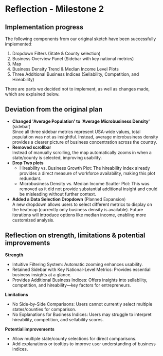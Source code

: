 # Reflection - Milestone 2

## Implementation progress
The following components from our original sketch have been successfully implemented:
1) Dropdown Filters (State & County selection)
2) Business Overview Panel (Sidebar with key national metrics)
3) Map
4) Business Density Trend & Median Income Level Plots
5) Three Additional Business Indices (Sellability, Competition, and Hireability)

There are parts we decided not to implement, as well as changes made, which are explained below.

## Deviation from the original plan
- **Changed 'Average Population' to 'Average Microbusiness Density'** (sidebar)\
  Since all three sidebar metrics represent USA-wide values, total population was not as insightful. Instead, average microbusiness density provides a clearer picture of business concentration across the country.
- **Removed scrollbar**\
  Instead of manually scrolling, the map automatically zooms in when a state/county is selected, improving usability.
- **Drop Two plots**
  - Hireability vs. Business Growth Plot: The hireability index already provides a direct measure of workforce availability, making this plot redundant.
  - Microbusiness Density vs. Median Income Scatter Plot: This was removed as it did not provide substantial additional insight and could be misleading without further context.
- **Added a Data Selection Dropdown** (Planned Expansion)\
A new dropdown allows users to select different metrics to display on the heatmap (currently only business density is available). Future iterations will introduce options like median income, enabling more customized analysis.

## Reflection on strength, limitations & potential improvements
**Strength**
- Intuitive Filtering System: Automatic zooming enhances usability.
- Retained Sidebar with Key National-Level Metrics: Provides essential business insights at a glance.
- Provides Additional Business Indices: Offers insights into sellability, competition, and hireability—key factors for entrepreneurs.
  
**Limitations**
- No Side-by-Side Comparisons: Users cannot currently select multiple states/counties for comparison.
- No Explanations for Business Indices: Users may struggle to interpret hireability, competition, and sellability scores.
  
**Potential improvements**
- Allow multiple state/county selections for direct comparisons.
- Add explanations or tooltips to improve user understanding of business indices.